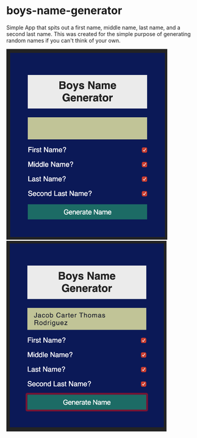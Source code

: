 # boys-name-generator
Simple App that spits out a first name, middle name, last name, and a second last name. This was created for the simple purpose of generating random names if you can't think of your own.

<img src="images/imageone.png" height="500">
<img src="images/imagetwo.png" height="500">
